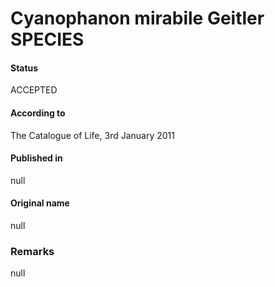 # Cyanophanon mirabile Geitler SPECIES

#### Status
ACCEPTED

#### According to
The Catalogue of Life, 3rd January 2011

#### Published in
null

#### Original name
null

### Remarks
null